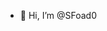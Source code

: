 - 👋 Hi, I’m @SFoad0
<!---
SFoad0/SFoad0 is a ✨ special ✨ repository because its `README.md` (this file) appears on your GitHub profile.
You can click the Preview link to take a look at your changes.
--->
